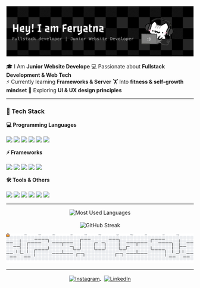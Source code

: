 
![Feryatna](img/github-header-banner.png)

🎓 I Am **Junior Website Develope**
💻 Passionate about **Fullstack Development & Web Tech**  
⚡ Currently learning **Frameworks & Server**
🏋️ Into **fitness & self-growth mindset**
🎨 Exploring **UI & UX design principles**

---

### 🚀 Tech Stack  

<p align="left">
  <!-- Programming Languages -->
  <b>💻 Programming Languages</b><br><br>
  <img src="https://img.shields.io/badge/HTML5-E34F26?logo=html5&logoColor=fff&style=for-the-badge"/>
  <img src="https://img.shields.io/badge/CSS3-1572B6?logo=css3&logoColor=fff&style=for-the-badge"/>
  <img src="https://img.shields.io/badge/JavaScript-F7DF1E?logo=javascript&logoColor=000&style=for-the-badge"/>
  <img src="https://img.shields.io/badge/PHP-777BB4?logo=php&logoColor=fff&style=for-the-badge"/>
  <img src="https://img.shields.io/badge/Python-3776AB?logo=python&logoColor=fff&style=for-the-badge"/>
  <img src="https://img.shields.io/badge/C++-00599C?logo=cplusplus&logoColor=fff&style=for-the-badge"/>
</p>

<p align="left">
  <!-- Frameworks -->
  <b>⚡ Frameworks</b><br><br>
  <img src="https://img.shields.io/badge/Bootstrap-7952B3?logo=bootstrap&logoColor=fff&style=for-the-badge"/>
  <img src="https://img.shields.io/badge/Tailwind_CSS-38B2AC?logo=tailwind-css&logoColor=fff&style=for-the-badge"/>
  <img src="https://img.shields.io/badge/React-20232A?logo=react&logoColor=61DAFB&style=for-the-badge"/>
  <img src="https://img.shields.io/badge/Vue.js-35495E?logo=vue.js&logoColor=4FC08D&style=for-the-badge"/>
  <img src="https://img.shields.io/badge/Laravel-FF2D20?logo=laravel&logoColor=fff&style=for-the-badge"/>
</p>

<p align="left">
  <!-- Tools & Others -->
  <b>🛠 Tools & Others</b><br><br>
  <img src="https://img.shields.io/badge/Git-F05032?logo=git&logoColor=fff&style=for-the-badge"/>
  <img src="https://img.shields.io/badge/GitHub-181717?logo=github&logoColor=fff&style=for-the-badge"/>
  <img src="https://img.shields.io/badge/Figma-F24E1E?logo=figma&logoColor=fff&style=for-the-badge"/>
  <img src="https://img.shields.io/badge/WordPress-21759B?logo=wordpress&logoColor=fff&style=for-the-badge"/>
  <img src="https://img.shields.io/badge/Elementor-92003B?logo=elementor&logoColor=fff&style=for-the-badge"/>
  <img src="https://img.shields.io/badge/Blender-F5792A?logo=blender&logoColor=fff&style=for-the-badge"/>
</p>

---
<p align="center">
  <img src="https://github-readme-stats.vercel.app/api/top-langs/?username=feryatna&layout=compact&theme=tokyonight" alt="Most Used Languages"/>
  <br><br>
  <img src="https://github-readme-streak-stats.herokuapp.com?user=YOUR_USERNAME&theme=tokyonight&date_format=j%20M%5B%20Y%5D" alt="GitHub Streak"/>
</p>

<picture>
  <source media="(prefers-color-scheme: dark)" srcset="https://raw.githubusercontent.com/feryatna/feryatna/output/pacman-contribution-graph-dark.svg">
  <source media="(prefers-color-scheme: light)" srcset="https://raw.githubusercontent.com/feryatna/feryatna/output/pacman-contribution-graph.svg">
  <img alt="pacman contribution graph" src="https://raw.githubusercontent.com/feryatna/feryatna/output/pacman-contribution-graph.svg">
</picture>

---

<p align="center">
  <a href="https://www.instagram.com/feryatn4" target="_blank">
    <img align="center" src="https://skillicons.dev/icons?i=instagram" height="30" alt="Instagram"/>
  </a>
  &nbsp;
  <a href="https://www.linkedin.com/in/feryatna" target="_blank">
    <img align="center" src="https://skillicons.dev/icons?i=linkedin" height="30" alt="LinkedIn"/>
  </a>
</p>

